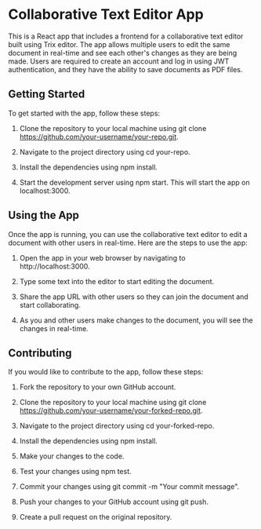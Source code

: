 # Collaborative Text Editor App

This is a React app that includes a frontend for a collaborative text editor built using Trix editor. The app allows multiple users to edit the same document in real-time and see each other's changes as they are being made. Users are required to create an account and log in using JWT authentication, and they have the ability to save documents as PDF files.

## Getting Started

To get started with the app, follow these steps:

1. Clone the repository to your local machine using git clone https://github.com/your-username/your-repo.git.

2. Navigate to the project directory using cd your-repo.

3. Install the dependencies using npm install.

4. Start the development server using npm start. This will start the app on localhost:3000.

## Using the App

Once the app is running, you can use the collaborative text editor to edit a document with other users in real-time. Here are the steps to use the app:
1. Open the app in your web browser by navigating to http://localhost:3000.

2. Type some text into the editor to start editing the document.

3. Share the app URL with other users so they can join the document and start collaborating.

4. As you and other users make changes to the document, you will see the changes in real-time.

## Contributing

If you would like to contribute to the app, follow these steps:

1. Fork the repository to your own GitHub account.

2. Clone the repository to your local machine using git clone https://github.com/your-username/your-forked-repo.git.

3. Navigate to the project directory using cd your-forked-repo.

4. Install the dependencies using npm install.

5. Make your changes to the code.

6. Test your changes using npm test.

7. Commit your changes using git commit -m "Your commit message".

8. Push your changes to your GitHub account using git push.

9. Create a pull request on the original repository.
